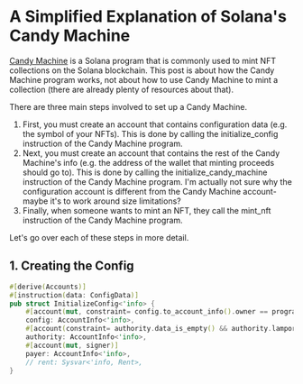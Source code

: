 # A Simplified Explanation of Solana's Candy Machine

[Candy Machine](https://github.com/metaplex-foundation/metaplex/tree/master/rust/nft-candy-machine) is a Solana program that is commonly used to mint NFT collections on the Solana blockchain. This post is about how the Candy Machine program works, not about how to use Candy Machine to mint a collection (there are already plenty of resources about that).

There are three main steps involved to set up a Candy Machine.

1. First, you must create an account that contains configuration data (e.g. the symbol of your NFTs). This is done by calling the initialize_config instruction of the Candy Machine program.
2. Next, you must create an account that contains the rest of the Candy Machine's info (e.g. the address of the wallet that minting proceeds should go to). This is done by calling the initialize_candy_machine instruction of the Candy Machine program. I'm actually not sure why the configuration account is different from the Candy Machine account-maybe it's to work around size limitations?
3. Finally, when someone wants to mint an NFT, they call the mint_nft instruction of the Candy Machine program. 

Let's go over each of these steps in more detail.

## 1. Creating the Config

```rust
#[derive(Accounts)]
#[instruction(data: ConfigData)]
pub struct InitializeConfig<'info> {
    #[account(mut, constraint= config.to_account_info().owner == program_id && config.to_account_info().data_len() >= CONFIG_ARRAY_START+4+(data.max_number_of_lines as usize)*CONFIG_LINE_SIZE + 4 + (data.max_number_of_lines.checked_div(8).ok_or(ErrorCode::NumericalOverflowError)? as usize))]
    config: AccountInfo<'info>,
    #[account(constraint= authority.data_is_empty() && authority.lamports() > 0 )]
    authority: AccountInfo<'info>,
    #[account(mut, signer)]
    payer: AccountInfo<'info>,
    // rent: Sysvar<'info, Rent>,
}
```
